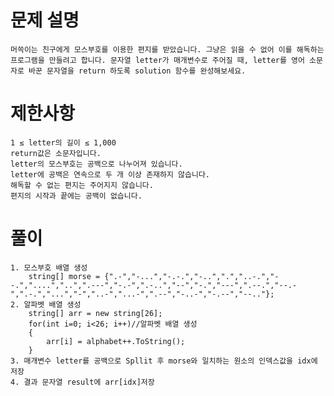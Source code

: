 # 문제 설명
    머쓱이는 친구에게 모스부호를 이용한 편지를 받았습니다. 그냥은 읽을 수 없어 이를 해독하는 프로그램을 만들려고 합니다. 문자열 letter가 매개변수로 주어질 때, letter를 영어 소문자로 바꾼 문자열을 return 하도록 solution 함수를 완성해보세요.

# 제한사항
    1 ≤ letter의 길이 ≤ 1,000
    return값은 소문자입니다.
    letter의 모스부호는 공백으로 나누어져 있습니다.
    letter에 공백은 연속으로 두 개 이상 존재하지 않습니다.
    해독할 수 없는 편지는 주어지지 않습니다.
    편지의 시작과 끝에는 공백이 없습니다.

# 풀이
    1. 모스부호 배열 생성 
        string[] morse = {".-","-...","-.-.","-..",".","..-.","--.","....","..",".---","-.-",".-..","--","-.","---",".--.","--.-",".-.","...","-","..-","...-",".--","-..-","-.--","--.."};
    2. 알파벳 배열 생성
        string[] arr = new string[26];
        for(int i=0; i<26; i++)//알파벳 배열 생성
        {
            arr[i] = alphabet++.ToString();
        }
    3. 매개변수 letter를 공백으로 Spllit 후 morse와 일치하는 원소의 인덱스값을 idx에 저장
    4. 결과 문자열 result에 arr[idx]저장